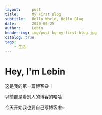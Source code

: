 ```yaml
---
layout:     post                    
title:      My First Blog           
subtitle:   Hello World, Hello Blog 
date:       2020-06-25              
author:     Lebin                     
header-img: img/post-bg-my-first-blog.jpg
catalog: true                       
tags:                               
    - 生活
---
```


# Hey, I'm Lebin

这是我的第一篇博客😃！

以前都是看别人的博客的哈哈

今天开始我也要自己写博客啦~